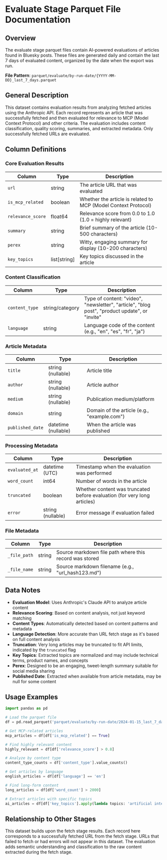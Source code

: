 # Evaluate Stage Parquet File Documentation

## Overview

The evaluate stage parquet files contain AI-powered evaluations of articles found in Bluesky posts. These files are generated daily and contain the last 7 days of evaluated content, organized by the date when the export was run.

**File Pattern**: `parquet/evaluate/by-run-date/{YYYY-MM-DD}_last_7_days.parquet`

## General Description

This dataset contains evaluation results from analyzing fetched articles using the Anthropic API. Each record represents an article that was successfully fetched and then evaluated for relevance to MCP (Model Context Protocol) and other criteria. The evaluation includes content classification, quality scoring, summaries, and extracted metadata. Only successfully fetched URLs are evaluated.

## Column Definitions

### Core Evaluation Results

| Column | Type | Description |
|--------|------|-------------|
| `url` | string | The article URL that was evaluated |
| `is_mcp_related` | boolean | Whether the article is related to MCP (Model Context Protocol) |
| `relevance_score` | float64 | Relevance score from 0.0 to 1.0 (1.0 = highly relevant) |
| `summary` | string | Brief summary of the article (10-500 characters) |
| `perex` | string | Witty, engaging summary for display (10-200 characters) |
| `key_topics` | list[string] | Key topics discussed in the article |

### Content Classification

| Column | Type | Description |
|--------|------|-------------|
| `content_type` | string/category | Type of content: "video", "newsletter", "article", "blog post", "product update", or "invite" |
| `language` | string | Language code of the content (e.g., "en", "es", "fr", "ja") |

### Article Metadata

| Column | Type | Description |
|--------|------|-------------|
| `title` | string (nullable) | Article title |
| `author` | string (nullable) | Article author |
| `medium` | string (nullable) | Publication medium/platform |
| `domain` | string | Domain of the article (e.g., "example.com") |
| `published_date` | datetime (nullable) | When the article was published |

### Processing Metadata

| Column | Type | Description |
|--------|------|-------------|
| `evaluated_at` | datetime (UTC) | Timestamp when the evaluation was performed |
| `word_count` | int64 | Number of words in the article |
| `truncated` | boolean | Whether content was truncated before evaluation (for very long articles) |
| `error` | string (nullable) | Error message if evaluation failed |

### File Metadata

| Column | Type | Description |
|--------|------|-------------|
| `_file_path` | string | Source markdown file path where this record was stored |
| `_file_name` | string | Source markdown filename (e.g., "url_hash123.md") |

## Data Notes

- **Evaluation Model**: Uses Anthropic's Claude API to analyze article content
- **Relevance Scoring**: Based on content analysis, not just keyword matching
- **Content Types**: Automatically detected based on content patterns and metadata
- **Language Detection**: More accurate than URL fetch stage as it's based on full content analysis
- **Truncation**: Very long articles may be truncated to fit API limits, indicated by the `truncated` flag
- **Key Topics**: Extracted topics are normalized and may include technical terms, product names, and concepts
- **Perex**: Designed to be an engaging, tweet-length summary suitable for social media sharing
- **Published Date**: Extracted when available from article metadata, may be null for some content

## Usage Examples

```python
import pandas as pd

# Load the parquet file
df = pd.read_parquet('parquet/evaluate/by-run-date/2024-01-15_last_7_days.parquet')

# Get MCP-related articles
mcp_articles = df[df['is_mcp_related'] == True]

# Find highly relevant content
highly_relevant = df[df['relevance_score'] > 0.8]

# Analyze by content type
content_type_counts = df['content_type'].value_counts()

# Get articles by language
english_articles = df[df['language'] == 'en']

# Find long-form content
long_articles = df[df['word_count'] > 2000]

# Extract articles with specific topics
ai_articles = df[df['key_topics'].apply(lambda topics: 'artificial intelligence' in [t.lower() for t in topics])]
```

## Relationship to Other Stages

This dataset builds upon the fetch stage results. Each record here corresponds to a successfully fetched URL from the fetch stage. URLs that failed to fetch or had errors will not appear in this dataset. The evaluation adds semantic understanding and classification to the raw content extracted during the fetch stage.